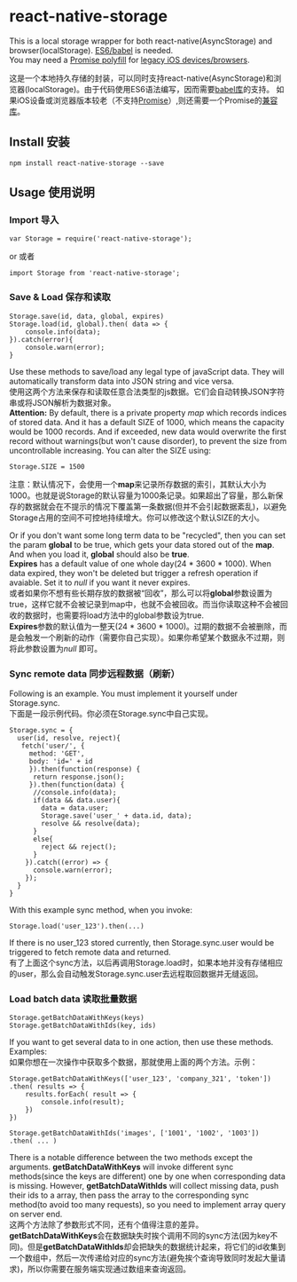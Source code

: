 # react-native-storage
This is a local storage wrapper for both react-native(AsyncStorage) and browser(localStorage). [ES6/babel](https://babeljs.io/) is needed.    
You may need a [Promise polyfill](https://github.com/jakearchibald/es6-promise) for [legacy iOS devices/browsers](http://caniuse.com/#search=promise).

这是一个本地持久存储的封装，可以同时支持react-native(AsyncStorage)和浏览器(localStorage)。由于代码使用ES6语法编写，因而需要[babel库](https://babeljs.io/)的支持。
如果iOS设备或浏览器版本较老（不支持[Promise](http://caniuse.com/#search=promise)）,则还需要一个Promise的[兼容库](https://github.com/jakearchibald/es6-promise)。

## Install 安装
	npm install react-native-storage --save
	

## Usage 使用说明
### Import 导入
	var Storage = require('react-native-storage');

or 或者

	import Storage from 'react-native-storage';

### Save & Load 保存和读取
	Storage.save(id, data, global, expires)
	Storage.load(id, global).then( data => {
		console.info(data);
	}).catch(error){
		console.warn(error);
	}
Use these methods to save/load any legal type of javaScript data. They will automatically transform data into JSON string and vice versa.    
使用这两个方法来保存和读取任意合法类型的js数据。它们会自动转换JSON字符串或将JSON解析为数据对象。    
**Attention:** By default, there is a private property *map* which records indices of stored data. And it has a default SIZE of 1000, which means the capacity would be 1000 records. And if exceeded, new data would overwrite the first record without warnings(but won't cause disorder), to prevent the size from uncontrollable increasing. You can alter the SIZE using:    
  
	Storage.SIZE = 1500
	
注意：默认情况下，会使用一个**map**来记录所存数据的索引，其默认大小为1000。也就是说Storage的默认容量为1000条记录。如果超出了容量，那么新保存的数据就会在不提示的情况下覆盖第一条数据(但并不会引起数据紊乱)，以避免Storage占用的空间不可控地持续增大。你可以修改这个默认SIZE的大小。

Or if you don't want some long term data to be "recycled", then you can set the param **global** to be true, which gets your data stored out of the **map**. And when you load it, **global** should also be **true**.     
**Expires** has a default value of one whole day(24 * 3600 * 1000). When data expired, they won't be deleted but trigger a refresh operation if avaiable. Set it to *null* if you want it never expires.     
或者如果你不想有些长期存放的数据被“回收”，那么可以将**global**参数设置为true，这样它就不会被记录到map中，也就不会被回收。而当你读取这种不会被回收的数据时，也需要将load方法中的global参数设为true.    
**Expires**参数的默认值为一整天(24 * 3600 * 1000)。过期的数据不会被删除，而是会触发一个刷新的动作（需要你自己实现）。如果你希望某个数据永不过期，则将此参数设置为*null* 即可。


### Sync remote data 同步远程数据（刷新）
Following is an example. You must implement it yourself under Storage.sync.    
下面是一段示例代码。你必须在Storage.sync中自己实现。

	Storage.sync = {
	  user(id, resolve, reject){
       fetch('user/', {
         method: 'GET',
         body: 'id=' + id
         }).then(function(response) {
          return response.json();
         }).then(function(data) {
          //console.info(data);
	      if(data && data.user){
	        data = data.user;
	        Storage.save('user_' + data.id, data);
	        resolve && resolve(data);
	      }
	      else{
	        reject && reject();
	      }
	    }).catch((error) => {
	      console.warn(error);
	    });
	  }
	}

With this example sync method, when you invoke:    

	Storage.load('user_123').then(...)
If there is no user_123 stored currently, then Storage.sync.user would be triggered to fetch remote data and returned.    
有了上面这个sync方法，以后再调用Storage.load时，如果本地并没有存储相应的user，那么会自动触发Storage.sync.user去远程取回数据并无缝返回。


### Load batch data 读取批量数据
	Storage.getBatchDataWithKeys(keys)
	Storage.getBatchDataWithIds(key, ids)
	
If you want to get several data to in one action, then use these methods. Examples:   
如果你想在一次操作中获取多个数据，那就使用上面的两个方法。示例： 

	Storage.getBatchDataWithKeys(['user_123', 'company_321', 'token'])
	.then( results => {
		results.forEach( result => {
			console.info(result);
		})
	})
	
	Storage.getBatchDataWithIds('images', ['1001', '1002', '1003'])
	.then( ... )
	
There is a notable difference between the two methods except the arguments. **getBatchDataWithKeys** will invoke different sync methods(since the keys are different) one by one when corresponding data is missing. However, **getBatchDataWithIds** will collect missing data, push their ids to a array, then pass the array to the corresponding sync method(to avoid too many requests), so you need to implement array query on server end.    
这两个方法除了参数形式不同，还有个值得注意的差异。**getBatchDataWithKeys**会在数据缺失时挨个调用不同的sync方法(因为key不同)。但是**getBatchDataWithIds**却会把缺失的数据统计起来，将它们的id收集到一个数组中，然后一次传递给对应的sync方法(避免挨个查询导致同时发起大量请求)，所以你需要在服务端实现通过数组来查询返回。